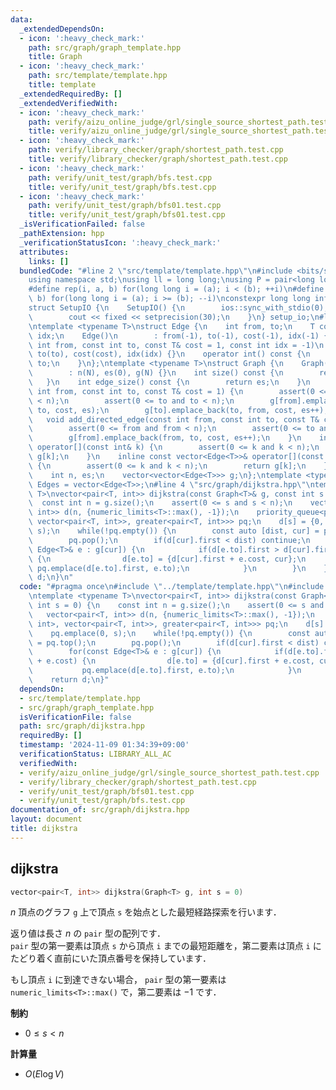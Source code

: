 ```yaml
---
data:
  _extendedDependsOn:
  - icon: ':heavy_check_mark:'
    path: src/graph/graph_template.hpp
    title: Graph
  - icon: ':heavy_check_mark:'
    path: src/template/template.hpp
    title: template
  _extendedRequiredBy: []
  _extendedVerifiedWith:
  - icon: ':heavy_check_mark:'
    path: verify/aizu_online_judge/grl/single_source_shortest_path.test.cpp
    title: verify/aizu_online_judge/grl/single_source_shortest_path.test.cpp
  - icon: ':heavy_check_mark:'
    path: verify/library_checker/graph/shortest_path.test.cpp
    title: verify/library_checker/graph/shortest_path.test.cpp
  - icon: ':heavy_check_mark:'
    path: verify/unit_test/graph/bfs.test.cpp
    title: verify/unit_test/graph/bfs.test.cpp
  - icon: ':heavy_check_mark:'
    path: verify/unit_test/graph/bfs01.test.cpp
    title: verify/unit_test/graph/bfs01.test.cpp
  _isVerificationFailed: false
  _pathExtension: hpp
  _verificationStatusIcon: ':heavy_check_mark:'
  attributes:
    links: []
  bundledCode: "#line 2 \"src/template/template.hpp\"\n#include <bits/stdc++.h>\n\
    using namespace std;\nusing ll = long long;\nusing P = pair<long long, long long>;\n\
    #define rep(i, a, b) for(long long i = (a); i < (b); ++i)\n#define rrep(i, a,\
    \ b) for(long long i = (a); i >= (b); --i)\nconstexpr long long inf = 4e18;\n\
    struct SetupIO {\n    SetupIO() {\n        ios::sync_with_stdio(0);\n        cin.tie(0);\n\
    \        cout << fixed << setprecision(30);\n    }\n} setup_io;\n#line 3 \"src/graph/graph_template.hpp\"\
    \ntemplate <typename T>\nstruct Edge {\n    int from, to;\n    T cost;\n    int\
    \ idx;\n    Edge()\n        : from(-1), to(-1), cost(-1), idx(-1) {}\n    Edge(const\
    \ int from, const int to, const T& cost = 1, const int idx = -1)\n        : from(from),\
    \ to(to), cost(cost), idx(idx) {}\n    operator int() const {\n        return\
    \ to;\n    }\n};\ntemplate <typename T>\nstruct Graph {\n    Graph(const int N)\n\
    \        : n(N), es(0), g(N) {}\n    int size() const {\n        return n;\n \
    \   }\n    int edge_size() const {\n        return es;\n    }\n    void add_edge(const\
    \ int from, const int to, const T& cost = 1) {\n        assert(0 <= from and from\
    \ < n);\n        assert(0 <= to and to < n);\n        g[from].emplace_back(from,\
    \ to, cost, es);\n        g[to].emplace_back(to, from, cost, es++);\n    }\n \
    \   void add_directed_edge(const int from, const int to, const T& cost = 1) {\n\
    \        assert(0 <= from and from < n);\n        assert(0 <= to and to < n);\n\
    \        g[from].emplace_back(from, to, cost, es++);\n    }\n    inline vector<Edge<T>>&\
    \ operator[](const int& k) {\n        assert(0 <= k and k < n);\n        return\
    \ g[k];\n    }\n    inline const vector<Edge<T>>& operator[](const int& k) const\
    \ {\n        assert(0 <= k and k < n);\n        return g[k];\n    }\n\n   private:\n\
    \    int n, es;\n    vector<vector<Edge<T>>> g;\n};\ntemplate <typename T>\nusing\
    \ Edges = vector<Edge<T>>;\n#line 4 \"src/graph/dijkstra.hpp\"\ntemplate <typename\
    \ T>\nvector<pair<T, int>> dijkstra(const Graph<T>& g, const int s = 0) {\n  \
    \  const int n = g.size();\n    assert(0 <= s and s < n);\n    vector<pair<T,\
    \ int>> d(n, {numeric_limits<T>::max(), -1});\n    priority_queue<pair<T, int>,\
    \ vector<pair<T, int>>, greater<pair<T, int>>> pq;\n    d[s] = {0, -1};\n    pq.emplace(0,\
    \ s);\n    while(!pq.empty()) {\n        const auto [dist, cur] = pq.top();\n\
    \        pq.pop();\n        if(d[cur].first < dist) continue;\n        for(const\
    \ Edge<T>& e : g[cur]) {\n            if(d[e.to].first > d[cur].first + e.cost)\
    \ {\n                d[e.to] = {d[cur].first + e.cost, cur};\n               \
    \ pq.emplace(d[e.to].first, e.to);\n            }\n        }\n    }\n    return\
    \ d;\n}\n"
  code: "#pragma once\n#include \"../template/template.hpp\"\n#include \"./graph_template.hpp\"\
    \ntemplate <typename T>\nvector<pair<T, int>> dijkstra(const Graph<T>& g, const\
    \ int s = 0) {\n    const int n = g.size();\n    assert(0 <= s and s < n);\n \
    \   vector<pair<T, int>> d(n, {numeric_limits<T>::max(), -1});\n    priority_queue<pair<T,\
    \ int>, vector<pair<T, int>>, greater<pair<T, int>>> pq;\n    d[s] = {0, -1};\n\
    \    pq.emplace(0, s);\n    while(!pq.empty()) {\n        const auto [dist, cur]\
    \ = pq.top();\n        pq.pop();\n        if(d[cur].first < dist) continue;\n\
    \        for(const Edge<T>& e : g[cur]) {\n            if(d[e.to].first > d[cur].first\
    \ + e.cost) {\n                d[e.to] = {d[cur].first + e.cost, cur};\n     \
    \           pq.emplace(d[e.to].first, e.to);\n            }\n        }\n    }\n\
    \    return d;\n}"
  dependsOn:
  - src/template/template.hpp
  - src/graph/graph_template.hpp
  isVerificationFile: false
  path: src/graph/dijkstra.hpp
  requiredBy: []
  timestamp: '2024-11-09 01:34:39+09:00'
  verificationStatus: LIBRARY_ALL_AC
  verifiedWith:
  - verify/aizu_online_judge/grl/single_source_shortest_path.test.cpp
  - verify/library_checker/graph/shortest_path.test.cpp
  - verify/unit_test/graph/bfs01.test.cpp
  - verify/unit_test/graph/bfs.test.cpp
documentation_of: src/graph/dijkstra.hpp
layout: document
title: dijkstra
---
```


## dijkstra

```cpp
vector<pair<T, int>> dijkstra(Graph<T> g, int s = 0)
```

$n$ 頂点のグラフ `g` 上で頂点 `s` を始点とした最短経路探索を行います．

返り値は長さ $n$ の `pair` 型の配列です．<br>
`pair` 型の第一要素は頂点 `s` から頂点 `i` までの最短距離を，第二要素は頂点 `i` にたどり着く直前にいた頂点番号を保持しています．

もし頂点 `i` に到達できない場合， `pair` 型の第一要素は `numeric_limits<T>::max()` で，第二要素は $-1$ です．

**制約**

- $0 \leq s < n$

**計算量**

- $O(E \log V)$